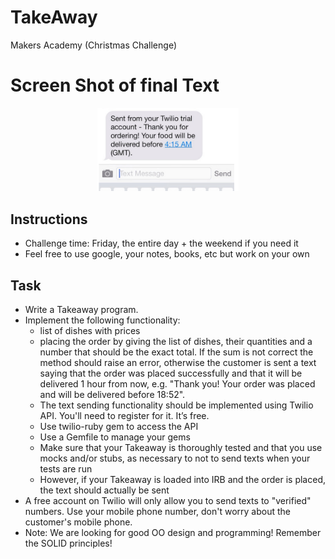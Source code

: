 TakeAway
========
Makers Academy (Christmas Challenge)

Screen Shot of final Text
============

<div align="center">
        <img width="45%" src="Proof.jpeg">
</div>
<p></p>

Instructions
-------

* Challenge time: Friday, the entire day + the weekend if you need it
* Feel free to use google, your notes, books, etc but work on your own

Task
-----

* Write a Takeaway program. 
* Implement the following functionality:
  * list of dishes with prices
  * placing the order by giving the list of dishes, their quantities and a number that should be the exact total. If the sum is not correct the method should raise an error, otherwise the customer is sent a text saying that the order was placed successfully and that it will be delivered 1 hour from now, e.g. "Thank you! Your order was placed and will be delivered before 18:52".
  * The text sending functionality should be implemented using Twilio API. You'll need to register for it. It’s free.
  * Use twilio-ruby gem to access the API
  * Use a Gemfile to manage your gems
  * Make sure that your Takeaway is thoroughly tested and that you use mocks and/or stubs, as necessary to not to send texts when your tests are run
  * However, if your Takeaway is loaded into IRB and the order is placed, the text should actually be sent
* A free account on Twilio will only allow you to send texts to "verified" numbers. Use your mobile phone number, don't worry about the customer's mobile phone.
* Note: We are looking for good OO design and programming! Remember the SOLID principles!
